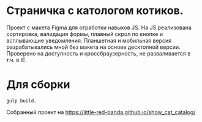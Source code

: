 # Страничка с катологом котиков.

Проект с макета Figma для отработки навыков JS. На JS реализована сортировка, валидация формы, плавный скрол по кнопке и всплывающие уведомления. Планшетная и мобильная версия разрабатывались мной без макета на основе десктопной версии. Проверено на доступность и кроссбраузерность, не разваливается в т.ч. в IE.

# Для сборки 
```
gulp build.
```
Собранный проект на https://little-red-panda.github.io/show_cat_catalog/ 
